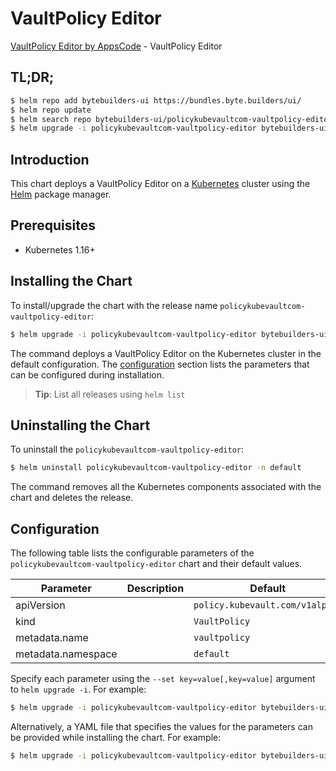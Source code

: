 # VaultPolicy Editor

[VaultPolicy Editor by AppsCode](https://byte.builders) - VaultPolicy Editor

## TL;DR;

```bash
$ helm repo add bytebuilders-ui https://bundles.byte.builders/ui/
$ helm repo update
$ helm search repo bytebuilders-ui/policykubevaultcom-vaultpolicy-editor --version=v0.4.13
$ helm upgrade -i policykubevaultcom-vaultpolicy-editor bytebuilders-ui/policykubevaultcom-vaultpolicy-editor -n default --create-namespace --version=v0.4.13
```

## Introduction

This chart deploys a VaultPolicy Editor on a [Kubernetes](http://kubernetes.io) cluster using the [Helm](https://helm.sh) package manager.

## Prerequisites

- Kubernetes 1.16+

## Installing the Chart

To install/upgrade the chart with the release name `policykubevaultcom-vaultpolicy-editor`:

```bash
$ helm upgrade -i policykubevaultcom-vaultpolicy-editor bytebuilders-ui/policykubevaultcom-vaultpolicy-editor -n default --create-namespace --version=v0.4.13
```

The command deploys a VaultPolicy Editor on the Kubernetes cluster in the default configuration. The [configuration](#configuration) section lists the parameters that can be configured during installation.

> **Tip**: List all releases using `helm list`

## Uninstalling the Chart

To uninstall the `policykubevaultcom-vaultpolicy-editor`:

```bash
$ helm uninstall policykubevaultcom-vaultpolicy-editor -n default
```

The command removes all the Kubernetes components associated with the chart and deletes the release.

## Configuration

The following table lists the configurable parameters of the `policykubevaultcom-vaultpolicy-editor` chart and their default values.

|     Parameter      | Description |                  Default                   |
|--------------------|-------------|--------------------------------------------|
| apiVersion         |             | <code>policy.kubevault.com/v1alpha1</code> |
| kind               |             | <code>VaultPolicy</code>                   |
| metadata.name      |             | <code>vaultpolicy</code>                   |
| metadata.namespace |             | <code>default</code>                       |


Specify each parameter using the `--set key=value[,key=value]` argument to `helm upgrade -i`. For example:

```bash
$ helm upgrade -i policykubevaultcom-vaultpolicy-editor bytebuilders-ui/policykubevaultcom-vaultpolicy-editor -n default --create-namespace --version=v0.4.13 --set apiVersion=policy.kubevault.com/v1alpha1
```

Alternatively, a YAML file that specifies the values for the parameters can be provided while
installing the chart. For example:

```bash
$ helm upgrade -i policykubevaultcom-vaultpolicy-editor bytebuilders-ui/policykubevaultcom-vaultpolicy-editor -n default --create-namespace --version=v0.4.13 --values values.yaml
```
